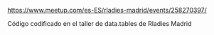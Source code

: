 https://www.meetup.com/es-ES/rladies-madrid/events/258270397/

Código codificado en el taller de data.tables de Rladies Madrid
